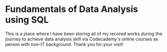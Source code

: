 # Fundamentals of Data Analysis using SQL

This is a place where I have been storing all of my recored works during the journey to achieve data analysis skill via Codecademy's  online courses as person with non-IT background.
Thank you for your visit!
